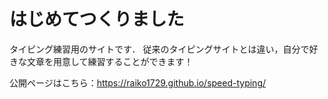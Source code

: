 # はじめてつくりました

タイピング練習用のサイトです．
従来のタイピングサイトとは違い，自分で好きな文章を用意して練習することができます！

公開ページはこちら：https://raiko1729.github.io/speed-typing/
